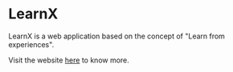 # LearnX
LearnX is a web application based on the concept of "Learn from experiences".

Visit the website <a href="https://www.learnx.netlify.app">here</a> to know more.
